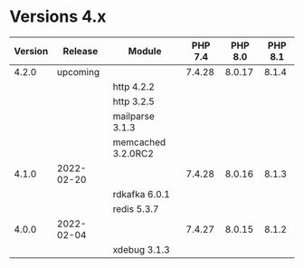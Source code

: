 <!-- markdownlint-disable MD013 -->
# Versions 4.x

| Version | Release    | Module             | PHP 7.4 | PHP 8.0 | PHP 8.1 |
|---------|------------|--------------------|---------|---------|---------|
| 4.2.0   | upcoming   |                    |  7.4.28 |  8.0.17 |  8.1.4  |
|         |            | http 4.2.2         |         |         |         |
|         |            | http 3.2.5         |         |         |         |
|         |            | mailparse 3.1.3    |         |         |         |
|         |            | memcached 3.2.0RC2 |         |         |         |
| 4.1.0   | 2022-02-20 |                    |  7.4.28 |  8.0.16 |  8.1.3  |
|         |            | rdkafka 6.0.1      |         |         |         |
|         |            | redis 5.3.7        |         |         |         |
| 4.0.0   | 2022-02-04 |                    |  7.4.27 |  8.0.15 |  8.1.2  |
|         |            | xdebug 3.1.3       |         |         |         |
